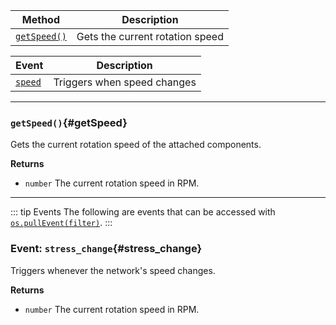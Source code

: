 | Method                    | Description                     |
| ------------------------- | ------------------------------- |
| [`getSpeed()`](#getSpeed) | Gets the current rotation speed |


| Event                     | Description                   |
|---------------------------|-------------------------------|
| [`speed`](#speed_change)  | Triggers when speed changes   |

---

### `getSpeed()`{#getSpeed}

Gets the current rotation speed of the attached components.

**Returns**

- `number` The current rotation speed in RPM.

---

::: tip Events
The following are events that can be accessed with [`os.pullEvent(filter)`](https://tweaked.cc/module/os.html#v:pullEvent).
:::

### Event: `stress_change`{#stress_change}

Triggers whenever the network's speed changes.

**Returns**

- `number` The current rotation speed in RPM.

